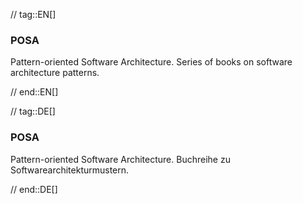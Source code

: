 // tag::EN[]
### POSA

Pattern-oriented Software Architecture. Series of books on software architecture
patterns.



// end::EN[]

// tag::DE[]
### POSA

Pattern-oriented Software Architecture.
Buchreihe zu Softwarearchitekturmustern.



// end::DE[]

